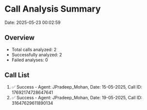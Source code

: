 # Call Analysis Summary

Date: 2025-05-23 00:02:59

## Overview

- Total calls analyzed: 2
- Successfully analyzed: 2
- Failed analyses: 0

## Call List

1. ✅ Success - Agent: JPradeep_Mohan, Date: 15-05-2025, Call ID: 17692174728647641
2. ✅ Success - Agent: JPradeep_Mohan, Date: 19-05-2025, Call ID: 31647629611890134
